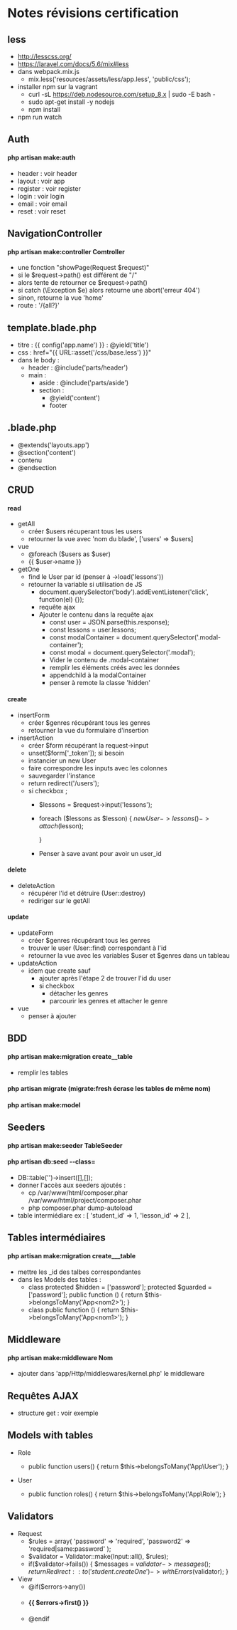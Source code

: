 # Notes révisions certification


## less
- http://lesscss.org/
- https://laravel.com/docs/5.6/mix#less
- dans webpack.mix.js
   - mix.less('resources/assets/less/app.less', 'public/css');
- installer npm sur la vagrant
   - curl -sL https://deb.nodesource.com/setup_8.x | sudo -E bash -
   - sudo apt-get install -y nodejs
   - npm install
- npm run watch


## Auth
#### php artisan make:auth
- header : voir header
- layout : voir app
- register : voir register
- login : voir login
- email : voir email
- reset : voir reset


## NavigationController
#### php artisan make:controller <Nom>Comtroller
- une fonction "showPage(Request $request)"
- si le $request->path() est différent de "/"
- alors tente de retourner ce $request->path()
- si catch (\Exception $e) alors retourne une abort('erreur 404')
- sinon, retourne la vue 'home'
- route : '/{all?}'


## template.blade.php
- titre : {{ config('app.name') }} : @yield('title')
- css : href="{{ URL::asset('/css/base.less') }}"
- dans le body :
    - header : @include('parts/header')
    - main :
       - aside :  @include('parts/aside')
       - section :
          - @yield('content')
          - footer


## <nom>.blade.php
- @extends('layouts.app')
- @section('content')
- contenu
- @endsection


## CRUD
#### read
- getAll
   - créer $users récuperant tous les users
   - retourner la vue avec 'nom du blade', ['users' => $users]
- vue
   - @foreach ($users as $user)
   - {{ $user->name }}
- getOne
   - find le User par id (penser à ->load('lessons'))
   - retourner la variable si utilisation de JS
      - document.querySelector('body').addEventListener('click', function(el) {});
      - requête ajax
      - Ajouter le contenu dans la requête ajax
         - const user = JSON.parse(this.response);
         - const lessons = user.lessons;
         - const modalContainer = document.querySelector('.modal-container');
         - const modal = document.querySelector('.modal');
         - Vider le contenu de .modal-container
         - remplir les éléments créés avec les données
         - appendchild à la modalContainer
         - penser à remote la classe 'hidden'

#### create
- insertForm
   - créer $genres récupérant tous les genres
   - retourner la vue du formulaire d'insertion
- insertAction
   - créer $form récupérant la request->input
   - unset($form['_token']); si besoin
   - instancier un new User
   - faire correspondre les inputs avec les colonnes
   - sauvegarder l'instance
   - return redirect('/users');
   - si checkbox ;
      - $lessons = $request->input('lessons');
      - foreach ($lessons as $lesson) {
            $newUser->lessons()->attach($lesson);

        }
       - Penser à save avant pour avoir un user_id

#### delete
- deleteAction
   - récupérer l'id et détruire (User::destroy)
   - rediriger sur le getAll

#### update
- updateForm
   - créer $genres récupérant tous les genres
   - trouver le user (User::find) correspondant à l'id
   - retourner la vue avec les variables $user et $genres dans un tableau
- updateAction
   - idem que create sauf
      - ajouter après l'étape 2 de trouver l'id du user
      - si checkbox
         - détacher les genres
         - parcourir les genres et attacher le genre
- vue
   - penser à ajouter <input type="hidden" name="id">


## BDD
#### php artisan make:migration create_<noms>_table
- remplir les tables
#### php artisan migrate (migrate:fresh écrase les tables de même nom)
#### php artisan make:model <Nom>


## Seeders
#### php artisan make:seeder <Nom>TableSeeder
#### php artisan db:seed --class=<NomTableSeeder>
- DB::table('<nomsdelatable>')->insert([],[]);
- donner l'accès aux seeders ajoutés :
   - cp /var/www/html/composer.phar /var/www/html/project/composer.phar
   - php composer.phar dump-autoload
- table intermiédiare ex :
    [
        'student_id' => 1,
        'lesson_id'  => 2
    ],


## Tables intermédiaires
#### php artisan make:migration create_<nom1>_<nom2>_table
- mettre les <nom>_id des talbes correspondantes
- dans les Models des tables :
   - class <nom1>
    protected $hidden = ['password'];
    protected $guarded = ['password'];
    public function <nom2>()
    {
        return $this->belongsToMany('App\<nom2>');
    }
   - class <nom2>
    public function <noms1>()
        {
            return $this->belongsToMany('App\<nom1>');
        }


## Middleware
#### php artisan make:middleware Nom
- ajouter dans 'app/Http/middleswares/kernel.php' le middleware


## Requêtes AJAX
- structure get : voir exemple


## Models with tables
- Role
   - public function users()
        {
            return $this->belongsToMany('App\User');
        }

- User
   - public function roles()
    {
        return $this->belongsToMany('App\Role');
    }


## Validators
- Request
    - $rules = array(
            'password'  => 'required',
            'password2' => 'required|same:password'
        );
    - $validator = Validator::make(Input::all(), $rules);
    - if($validator->fails()) {
            $messages = $validator->messages();
            return Redirect::to('student.createOne')->withErrors($validator);
    }
- View
   - @if($errors->any())
   - <h4>{{ $errors->first() }}</h4>
   - @endif
